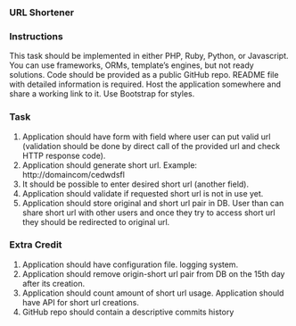 
###   URL Shortener
[example site]:https://draiver781.000webhostapp.com/
###  Instructions

This task should be implemented in either PHP, Ruby, Python, or Javascript. 
You can use frameworks, ORMs, template’s engines, but not ready solutions. 
Code should be provided as a public GitHub repo. 
README file with detailed information is required. 
Host the application somewhere and share a working link to it.
Use Bootstrap for styles.


### Task

1. Application should have form with field where user can put valid url (validation should be done by direct call of the provided url and check HTTP response code).
2. Application should generate short url. Example: http://domaincom/cedwdsfl
3. It should be possible to enter desired short url (another field).
4. Application should validate if requested short url is not in use yet.
5. Application should store original and short url pair in DB. User than can share short url with other users and once they try to access short url they should be redirected to original url.


### Extra Credit

1. Application should have configuration file. logging system.
2. Application should remove origin-short url pair from DB on the 15th day after its creation.
3. Application should count amount of short url usage. Application should have API for short url creations.
4. GitHub repo should contain a descriptive commits history
